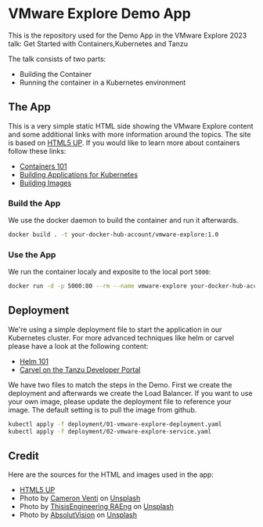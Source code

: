# VMware Explore Demo App

This is the repository used for the Demo App in the VMware Explore 2023 talk: Get Started with Containers,Kubernetes and Tanzu

The talk consists of two parts:

* Building the Container
* Running the container in a Kubernetes environment

## The App

This is a very simple static HTML side showing the VMware Explore content and some additional links with more information around the topics. The site is based on [HTML5 UP](https://html5up.net/). If you would like to learn more about containers follow these links:

* [Containers 101](https://kube.academy/courses/containers-101)
* [Building Applications for Kubernetes](https://kube.academy/courses/building-applications-for-kubernetes)
* [Building Images](https://kube.academy/courses/building-images)

### Build the App

We use the docker daemon to build the container and run it afterwards.

```bash
docker build . -t your-docker-hub-account/vmware-explore:1.0
```

### Use the App

We run the container localy and exposite to the local port ```5000```:

```bash
docker run -d -p 5000:80 --rm --name vmware-explore your-docker-hub-account/vmware-explore:1.0
```

## Deployment

We're using a simple deployment file to start the application in our Kubernetes cluster. For more advanced techniques like helm or carvel please have a look at the following content:

* [Helm 101](https://kube.academy/courses/helm-101)
* [Carvel on the Tanzu Developer Portal](https://tanzu.vmware.com/developer/guides/kubernetes/carvel/)

We have two files to match the steps in the Demo. First we create the deployment and afterwards we create the Load Balancer. If you want to use your own image, please update the deployment file to reference your image. The default setting is to pull the image from github.

```bash
kubectl apply -f deployment/01-vmware-explore-deployment.yaml
kubectl apply -f deployment/02-vmware-explore-service.yaml
```

## Credit

Here are the sources for the HTML and images used in the app: 

* [HTML5 UP](https://html5up.net/)
* Photo by [Cameron Venti](https://unsplash.com/@ventiviews?utm_source=unsplash&utm_medium=referral&utm_content=creditCopyText) on [Unsplash](https://unsplash.com/s/photos/container?utm_source=unsplash&utm_medium=referral&utm_content=creditCopyText)
* Photo by [ThisisEngineering RAEng](https://unsplash.com/@thisisengineering?utm_source=unsplash&utm_medium=referral&utm_content=creditCopyText) on [Unsplash](https://unsplash.com/s/photos/code-female?utm_source=unsplash&utm_medium=referral&utm_content=creditCopyText)
* Photo by [AbsolutVision](https://unsplash.com/@freegraphictoday?utm_source=unsplash&utm_medium=referral&utm_content=creditCopyText) on [Unsplash](https://unsplash.com/s/photos/post-it?utm_source=unsplash&utm_medium=referral&utm_content=creditCopyText)
